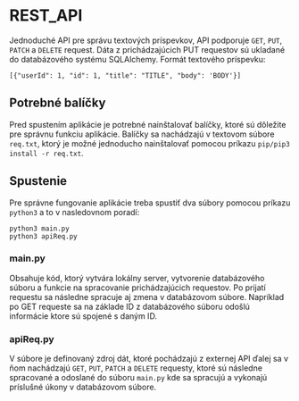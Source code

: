 # REST_API
Jednoduché API pre správu textových príspevkov, API podporuje `GET`, `PUT`, `PATCH` a `DELETE` request. Dáta z prichádzajúcich PUT requestov sú ukladané do databázového systému SQLAlchemy.
Formát textového príspevku: 
```
[{"userId": 1, "id": 1, "title": "TITLE", "body": 'BODY'}]
```

## Potrebné balíčky

Pred spustením aplikácie je potrebné nainštalovať balíčky, ktoré sú dôležite pre správnu funkciu aplikácie. Balíčky sa nachádzajú v textovom súbore `req.txt`, ktorý je možné jednoducho nainštalovať pomocou príkazu `pip/pip3 install -r req.txt`.

## Spustenie

Pre správne fungovanie aplikácie treba spustiť dva súbory pomocou príkazu `python3` a to v nasledovnom poradí: 
```
python3 main.py
python3 apiReq.py
```

### main.py
Obsahuje kód, ktorý vytvára lokálny server, vytvorenie databázového súboru a funkcie na spracovanie prichádzajúcich requestov. Po prijatí requestu sa následne spracuje aj zmena v databázovom súbore. Napríklad po GET requeste sa na základe ID z databázového súboru odošlú informácie ktore sú spojené s daným ID.  


### apiReq.py
V súbore je definovaný zdroj dát, ktoré pochádzajú z externej API ďalej sa v ňom nachádzajú `GET`, `PUT`, `PATCH` a `DELETE` requesty, ktoré sú následne spracované a odoslané do súboru `main.py` kde sa spracujú a vykonajú príslušné úkony v databázovom súbore.   
